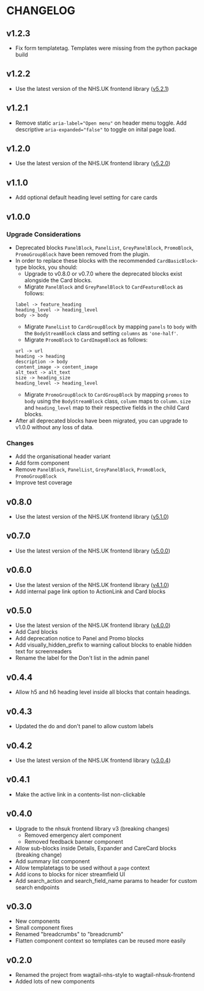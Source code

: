 # CHANGELOG

## v1.2.3

- Fix form templatetag. Templates were missing from the python package build

## v1.2.2
- Use the latest version of the NHS.UK frontend library ([v5.2.1](https://github.com/nhsuk/nhsuk-frontend/blob/master/CHANGELOG.md#521---28-october-2021))

## v1.2.1
- Remove static `aria-label="Open menu"` on header menu toggle. Add descriptive `aria-expanded="false"` to toggle on inital page load.

## v1.2.0
- Use the latest version of the NHS.UK frontend library ([v5.2.0](https://github.com/nhsuk/nhsuk-frontend/blob/master/CHANGELOG.md#520---22-september-2021))

## v1.1.0
- Add optional default heading level setting for care cards

## v1.0.0

### Upgrade Considerations
- Deprecated blocks `PanelBlock`, `PanelList`, `GreyPanelBlock`, `PromoBlock`, `PromoGroupBlock` have been removed from the plugin.
- In order to replace these blocks with the recommended `CardBasicBlock`-type blocks, you should:
    - Upgrade to v0.8.0 or v0.7.0 where the deprecated blocks exist alongside the Card blocks.
    - Migrate `PanelBlock` and `GreyPanelBlock` to `CardFeatureBlock` as follows:
    ```
    label -> feature_heading
    heading_level -> heading_level
    body -> body
    ```
    - Migrate `PanelList` to `CardGroupBlock` by mapping `panels` to `body` with the `BodyStreamBlock` class and setting `columns` as `'one-half'`.
    - Migrate `PromoBlock` to `CardImageBlock` as follows:
    ```
    url -> url
    heading -> heading
    description -> body
    content_image -> content_image
    alt_text -> alt_text
    size -> heading_size
    heading_level -> heading_level
    ```
    - Migrate `PromoGroupBlock` to `CardGroupBlock` by mapping `promos` to `body` using the `BodyStreamBlock` class, `column` maps to `column`. `size` and `heading_level` map to their respective fields in the child Card blocks.
- After all deprecated blocks have been migrated, you can upgrade to v1.0.0 without any loss of data.

### Changes
- Add the organisational header variant
- Add form component
- Remove `PanelBlock`, `PanelList`, `GreyPanelBlock`, `PromoBlock`, `PromoGroupBlock`
- Improve test coverage

## v0.8.0

- Use the latest version of the NHS.UK frontend library ([v5.1.0](https://github.com/nhsuk/nhsuk-frontend/blob/master/CHANGELOG.md#510---14-may-2021))

## v0.7.0

- Use the latest version of the NHS.UK frontend library ([v5.0.0](https://github.com/nhsuk/nhsuk-frontend/blob/master/CHANGELOG.md#500---26-march-2021))

## v0.6.0

- Use the latest version of the NHS.UK frontend library ([v4.1.0](https://github.com/nhsuk/nhsuk-frontend/blob/master/CHANGELOG.md#410---21-january-2021))
- Add internal page link option to ActionLink and Card blocks

## v0.5.0

- Use the latest version of the NHS.UK frontend library ([v4.0.0](https://github.com/nhsuk/nhsuk-frontend/blob/master/CHANGELOG.md#400---26-october-2020))
- Add Card blocks
- Add deprecation notice to Panel and Promo blocks
- Add visually_hidden_prefix to warning callout blocks to enable hidden text for screenreaders
- Rename the label for the Don't list in the admin panel

## v0.4.4

- Allow h5 and h6 heading level inside all blocks that contain headings.

## v0.4.3

- Updated the do and don't panel to allow custom labels

## v0.4.2

- Use the latest version of the NHS.UK frontend library ([v3.0.4](https://github.com/nhsuk/nhsuk-frontend/blob/master/CHANGELOG.md#304---24-march-2020))

## v0.4.1

- Make the active link in a contents-list non-clickable

## v0.4.0

- Upgrade to the nhsuk frontend library v3 (breaking changes)
  - Removed emergency alert component
  - Removed feedback banner component
- Allow sub-blocks inside Details, Expander and CareCard blocks (breaking change)
- Add summary list component
- Allow templatetags to be used without a `page` context
- Add icons to blocks for nicer streamfield UI
- Add search_action and search_field_name params to header for custom search endpoints

## v0.3.0

- New components
- Small component fixes
- Renamed "breadcrumbs" to "breadcrumb"
- Flatten component context so templates can be reused more easily


## v0.2.0

- Renamed the project from wagtail-nhs-style to wagtail-nhsuk-frontend
- Added lots of new components
